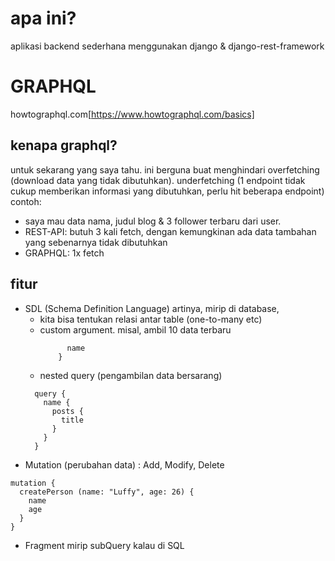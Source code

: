 # apa ini?

aplikasi backend sederhana menggunakan django & django-rest-framework

# GRAPHQL
howtographql.com[https://www.howtographql.com/basics]
## kenapa graphql?
untuk sekarang yang saya tahu. ini berguna buat menghindari overfetching (download data yang tidak dibutuhkan). underfetching (1 endpoint tidak cukup memberikan informasi yang dibutuhkan, perlu hit beberapa endpoint)
contoh: 
- saya mau data nama, judul blog & 3 follower terbaru dari user.
- REST-API: butuh 3 kali fetch, dengan kemungkinan ada data tambahan yang sebenarnya tidak dibutuhkan
- GRAPHQL: 1x fetch
## fitur
- SDL (Schema Definition Language)
artinya, mirip di database, 
  * kita bisa tentukan relasi antar table (one-to-many etc)
  * custom argument. misal, ambil 10 data terbaru 
    ``` query(last 10) {
          name
        }
    ```
  * nested query (pengambilan data bersarang)
  ```
    query {
      name {
        posts {
          title
        }
      }
    }
  ```
- Mutation (perubahan data) : Add, Modify, Delete
```
mutation {
  createPerson (name: "Luffy", age: 26) {
    name
    age
  }
}
```
- Fragment
mirip subQuery kalau di SQL

